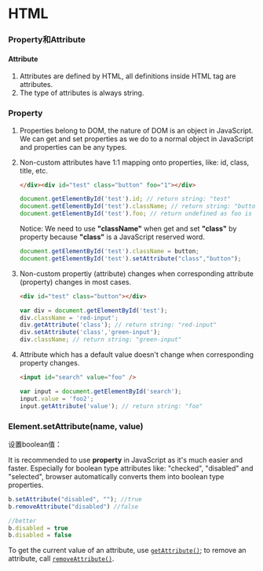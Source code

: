 # HTML

### Property和Attribute

#### Attribute

1. Attributes are defined by HTML, all definitions inside HTML tag are attributes.
2. The type of attributes is always string.

### Property

1. Properties belong to DOM, the nature of DOM is an object in  JavaScript. We can get and set properties as we do to a normal object in JavaScript and properties can be any types.

2. Non-custom attributes have 1:1 mapping onto properties, like: id, class, title, etc.

   ```html
   </div><div id="test" class="button" foo="1"></div>
   ```

   ```javascript
   document.getElementById('test').id; // return string: "test"
   document.getElementById('test').className; // return string: "button"
   document.getElementById('test').foo; // return undefined as foo is a custom attribute
   ```

   Notice: We need to use **"className"** when get and set **"class"** by property because **"class"** is a JavaScript reserved word.

   ```javascript
   document.getElementById('test').className = button; 
   document.getElementById('test').setAttribute("class","button");
   ```

3. Non-custom propertiy (attribute) changes when corresponding attribute (property) changes in most cases.

   ```html
   <div id="test" class="button"></div>
   ```

   ```javascript
   var div = document.getElementById('test');
   div.className = 'red-input';
   div.getAttribute('class'); // return string: "red-input"
   div.setAttribute('class','green-input');
   div.className; // return string: "green-input"
   ```

4. Attribute which has a default value doesn't change when corresponding property changes.

   ```html
   <input id="search" value="foo" />
   ```

   ```javascript
   var input = document.getElementById('search');
   input.value = 'foo2';
   input.getAttribute('value'); // return string: "foo"
   ```



### Element.setAttribute(name, value)

设置boolean值：

It is recommended to use **property** in JavaScript as it's much easier and faster. Especially for boolean type attributes like:  "checked", "disabled" and "selected", browser automatically converts  them into boolean type properties.

```javascript
b.setAttribute("disabled", ""); //true
b.removeAttribute("disabled") //false

//better
b.disabled = true
b.disabled = false

```

To get the current value of an attribute, use [`getAttribute()`](https://developer.mozilla.org/en-US/docs/Web/API/Element/getAttribute); to remove an attribute, call [`removeAttribute()`](https://developer.mozilla.org/en-US/docs/Web/API/Element/removeAttribute).



